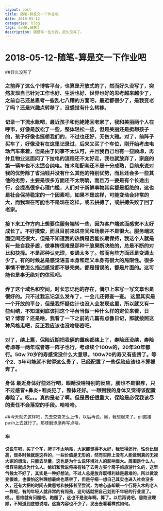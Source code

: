 ```yaml
---
layout: post
title: 随笔-算是交一下作业吧
date: 2018-05-12
categories: blog
tags: [心情,日志]
description: 随便写一些东西，挺久没写了。
---
```



# 2018-05-12-随笔-算是交一下作业吧
##好久没写了
### 之前弄了这么个博客平台，也算是开放式的了，然而好久没写了，突然发现自己针对工作也好、生活也好、世界也好的思考越来越少了，之前自己还总思考一些乱七八糟的方面吧，最近都很少了，是我变老了吗？还是兴趣点转移了，没感觉有什么转移。
### 记录一下流水账吧，最近孩子和他姥姥回老家了，我和美丽两个人在呼市，好像是放松了一些，整体轻松一些，但是美丽还是挺想孩子的，孩子好像也挺想我们的，不过也还好，无伤大雅。对了，前阵子买车了，好像没有在这里记录过，后来又买了个车位，刚开始考虑电动汽车来着，但是由于同事不太认可，并且我自己也有一些顾虑，再并且物业这面问了下拉电的流程还不太好走，我也就放弃了，家庭的第一辆车也不太适合纯电。技术和配套还不是十分成熟，目前来说对我的优势除了省油钱并没有什么其他的特别优势，而且还会多一些其他的劣势，主要是很多方面还不太明确，而且万一要是有个长途出行，会提高很多心理门槛，人们对于新鲜事物其实都是拒绝的，这也是社会保持稳定的一个因素吧，如果不是这样，可能变动会非常的大，而我现在可能也不是现在这样，或去拼搏了，或拼搏失败了回了老家。
### 接下来工作方向上想要往服务端转一些，因为客户端这面感觉不太好成长了。不好摸索，而且目前来说空间和场景并不是很大。服务端这面空间还很大，但是不知道我的热情是否能长期保持，我这个人就是有一些自我矛盾，做事情很难是那种干脆果断决绝的，总是不断的对比和抉择。不是那种认死理，变通太多了。然而有些方面还是变通太少了。有的时候总是感觉语言本身和定义本身有很大的局限性。很多事情不管怎么描述感觉都不够完美，都是错误的，都是片面的。这可能也是事无绝对的体现吧。
### 弄了这个域名和空间，时长忘记他的存在，偶尔上来写一写文章也是很好的。只不过我忘记怎么发布了，一会儿还得查一查。 这里其实是一个开放的平台，但是我怀疑估计也没人会发现这里，所以就又有一些纠结，不知道到底该把这个平台当做一种什么样的定位来看，日记？博客？还是啥，我看了一下之前的几篇有点像日记，那就按照这种风格走吧，反正我应该也没啥秘密吧。
### 对了，续上篇，保险近期把我俩的重疾都续上了，寿险还没续，寿险考虑等一两年或者等一阵子也行，考虑续个100w的，20年30年都行。50w 70岁的寿感觉没什么大意思。100w70的寿又有些贵了。等个2、3年可能就不觉得这么贵了，已经配置了一些保险应该也不算裸奔了。
### 身体 最近身体好些还行吧，眼睛没啥特别的反应，腰也不是很疼，只不过感冒+鼻炎+咽炎犯了，整体还好。一想到我的身体又觉得该配置寿险了。哎。。。真的是老了啊。但是责任很重大，保险是必保我该尽的责任不会落空的手段。哈哈哈。
##今天就先这样吧，先去查查怎么上传，以后再说。奥，我想起来了。git直接push上去就行了。那琢磨琢磨再写点啥。
### 车
#### 说说车吧，买了个车，牌子不太响亮，大家都觉得不太好，我觉得还行，性价比很高，很多时候就是这样的，一些价值是无形的，然而实际上没有人能做到真的无视大家的想法，只能去尽量，这也是为什么说环境对人的影响很大。周围是什么人，很容易就成为什么人。媳妇和我说将来有钱了去男方买个房子旅旅游什么的，这里气候太不好了，其实是一种好想法，不过人总是放弃既得利益是最难的。所以做改变很难，也很怕这种理想最终也落空了，但是仔细一想自己其实也进入社会没多久，还有大把的时间去做思考和抉择甚至尝试，为啥心态却跟一个行将入木的老人一样呢，有的年轻人就非常的有闯劲，这句话就把自己划到不年轻的行业里了。哎。。思维就有问题吧。跑题了，这也不是说车啊。算了。以后再说吧，思路没理顺，不知道到底想说啥。这篇内容也不少了，发出去看看样式如何。


